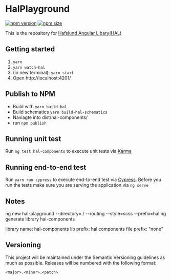 # HalPlayground

[![npm version](https://badge.fury.io/js/%40hafslundnett%2Fhal-components.svg)](https://badge.fury.io/js/%40hafslundnett%2Fhal-components)
[![npm size](https://badgen.net/bundlephobia/minzip/@hafslundnett/hal-components)](https://bundlephobia.com/result?p=@hafslundnett/hal-components)

This is the repository for <a href="https://hal-components.hafslundnett.io/welcome">Hafslund Angular Libary(HAL)</a>

## Getting started
1. `yarn`
2. `yarn watch-hal`
3. (in new terminal): `yarn start`
4. Open http://localhost:4201/

## Publish to NPM

- Build with `yarn build-hal`
- Build schematics `yarn build-hal-schematics `
- Naviagte into dist/hal-components/
- run `npm publish`

## Running unit test
Run <code>ng test hal-components</code> to execute unit tests via <a href='https://karma-runner.github.io/4.0/index.html'>Karma</a>

## Running end-to-end test
Run <code>yarn run cypress</code> to execute end-to-end test via <a href='https://www.cypress.io/'>Cypress</a>. Before you run the tests make sure you are serving the application via <code>ng serve</code>


## Notes
ng new hal-playground --directory=./ --routing --style=scss --prefix=hal
ng generate library hal-components

library name: hal-components
lib prefix: hal
components file prefix: "none"


## Versioning

This project will be maintained under the Semantic Versioning guidelines as much as possible. Releases will be numbered
with the following format:

`<major>.<minor>.<patch>`
